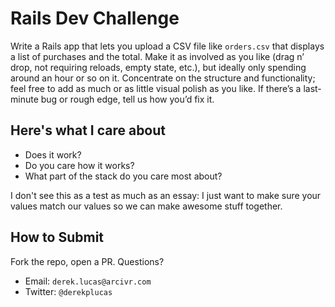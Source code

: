 Rails Dev Challenge
===================

Write a Rails app that lets you upload a CSV file like `orders.csv` that
displays a list of purchases and the total. Make it as involved as you like
(drag n’ drop, not requiring reloads, empty state, etc.), but ideally only
spending around an hour or so on it. Concentrate on the structure and
functionality; feel free to add as much or as little visual polish as you like.
If there’s a last-minute bug or rough edge, tell us how you’d fix it.

Here's what I care about
------------------------
- Does it work?
- Do you care how it works?
- What part of the stack do you care most about?

I don't see this as a test as much as an essay: I just want to make sure your
values match our values so we can make awesome stuff together.

How to Submit
-------------
Fork the repo, open a PR.
Questions?
- Email: `derek.lucas@arcivr.com`
- Twitter: `@derekplucas`
